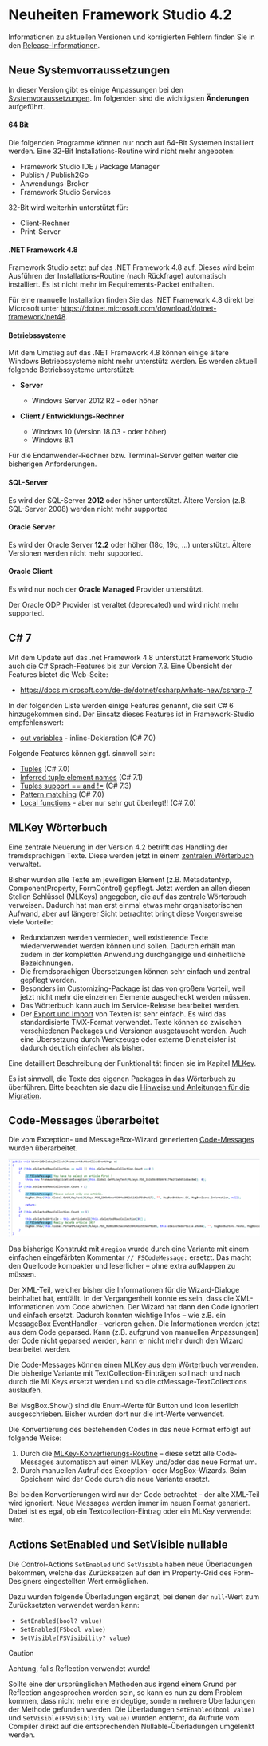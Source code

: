 # Neuheiten Framework Studio 4.2

Informationen zu aktuellen Versionen und korrigierten Fehlern finden Sie in den [Release-Informationen](release-4-2.md).

## Neue Systemvorraussetzungen

In dieser Version gibt es einige Anpassungen bei den [Systemvoraussetzungen](requirements.md). Im folgenden sind die wichtigsten **Änderungen** aufgeführt.

#### 64 Bit

Die folgenden Programme können nur noch auf 64-Bit Systemen installiert werden. Eine 32-Bit Installations-Routine wird nicht mehr angeboten:

* Framework Studio IDE / Package Manager
* Publish / Publish2Go
* Anwendungs-Broker
* Framework Studio Services

32-Bit wird weiterhin unterstützt für:

* Client-Rechner
* Print-Server

#### .NET Framework 4.8

Framework Studio setzt auf das .NET Framework 4.8 auf. Dieses wird beim Ausführen der Installations-Routine (nach Rückfrage) automatisch installiert. Es ist nicht mehr im Requirements-Packet enthalten.

Für eine manuelle Installation finden Sie das .NET Framework 4.8 direkt bei Microsoft unter <https://dotnet.microsoft.com/download/dotnet-framework/net48>.

#### Betriebssysteme

Mit dem Umstieg auf das .NET Framework 4.8 können einige ältere Windows Betriebssysteme nicht mehr unterstütz werden. Es werden aktuell folgende Betriebssysteme unterstützt:

* **Server**
  * Windows Server 2012 R2 - oder höher

* **Client / Entwicklungs-Rechner**
  * Windows 10 (Version 18.03 - oder höher)
  * Windows 8.1

Für die Endanwender-Rechner bzw. Terminal-Server gelten weiter die bisherigen Anforderungen.

#### SQL-Server

Es wird der SQL-Server **2012** oder höher unterstützt. Ältere Version (z.B. SQL-Server 2008) werden nicht mehr supported

#### Oracle Server

Es wird der Oracle Server **12.2** oder höher (18c, 19c, ...) unterstützt. Ältere Versionen werden nicht mehr supported.

#### Oracle Client

Es wird nur noch der **Oracle Managed** Provider unterstützt.

Der Oracle ODP Provider ist veraltet (deprecated) und wird nicht mehr supported.

## C# 7

Mit dem Update auf das .net Framework 4.8 unterstützt Framework Studio auch die C# Sprach-Features bis zur Version 7.3. Eine Übersicht der Features bietet die Web-Seite:

* <https://docs.microsoft.com/de-de/dotnet/csharp/whats-new/csharp-7>

In der folgenden Liste werden einige Features genannt, die seit C# 6 hinzugekommen sind.
Der Einsatz dieses Features ist in Framework-Studio empfehlenswert:

* [out variables](<https://docs.microsoft.com/de-de/dotnet/csharp/whats-new/csharp-7#out-variables>) - inline-Deklaration (C# 7.0)

Folgende Features können ggf. sinnvoll sein:

* [Tuples](<https://docs.microsoft.com/de-de/dotnet/csharp/whats-new/csharp-7#tuples>) (C# 7.0)
* [Inferred tuple element names](<https://docs.microsoft.com/de-de/dotnet/csharp/whats-new/csharp-7-1#inferred-tuple-element-names>) (C# 7.1)
* [Tuples support == and !=](<https://docs.microsoft.com/de-de/dotnet/csharp/whats-new/csharp-7-3#tuples-support--and->) (C# 7.3)
* [Pattern matching](<https://docs.microsoft.com/de-de/dotnet/csharp/whats-new/csharp-7#pattern-matching>) (C# 7.0)
* [Local functions](<https://docs.microsoft.com/de-de/dotnet/csharp/whats-new/csharp-7#local-functions>) - aber nur sehr gut überlegt!! (C# 7.0)

## MLKey Wörterbuch

Eine zentrale Neuerung in der Version 4.2 betrifft das Handling der fremdsprachigen Texte. Diese werden jetzt in einem [zentralen Wörterbuch](../doc/mlkey/woerterbuch.md) verwaltet.

Bisher wurden alle Texte am jeweiligen Element (z.B. Metadatentyp, ComponentProperty, FormControl) gepflegt. Jetzt werden an allen diesen Stellen Schlüssel (MLKeys) angegeben, die auf das zentrale Wörterbuch verweisen. Dadurch hat man erst einmal etwas mehr organisatorischen Aufwand, aber auf längerer Sicht betrachtet bringt diese Vorgensweise viele Vorteile:

* Redundanzen werden vermieden, weil existierende Texte wiederverwendet werden können und sollen. Dadurch erhält man zudem in der kompletten Anwendung durchgängige und einheitliche Bezeichnungen.
* Die fremdsprachigen Übersetzungen können sehr einfach und zentral gepflegt werden.
* Besonders im Customizing-Package ist das von großem Vorteil, weil jetzt nicht mehr die einzelnen Elemente ausgecheckt werden müssen.
* Das Wörterbuch kann auch im Service-Release bearbeitet werden.
* Der [Export und Import](../doc/mlkey/import-export.md) von Texten ist sehr einfach. Es wird das standardisierte TMX-Format verwendet. Texte können so zwischen verschiedenen Packages und Versionen ausgetauscht werden. Auch eine Übersetzung durch Werkzeuge oder externe Dienstleister ist dadurch deutlich einfacher als bisher.

Eine detailliert Beschreibung der Funktionalität finden sie im Kapitel [MLKey](../doc/mlkey/woerterbuch.md).

Es ist sinnvoll, die Texte des eigenen Packages in das Wörterbuch zu überführen. Bitte beachten sie dazu die [Hinweise und Anleitungen für die Migration](../doc/mlkey/migration.md).

## Code-Messages überarbeitet

Die vom Exception- und MessageBox-Wizard generierten [Code-Messages](../doc/code-editor/code-messages.md) wurden überarbeitet.

![Code-Messages](../doc/code-editor/media/code-messages-example.png)

Das bisherige Konstrukt mit `#region` wurde durch eine Variante mit einem einfachen eingefärbten Kommentar `// FSCodeMessage:` ersetzt. Das macht den Quellcode kompakter und leserlicher – ohne extra aufklappen zu müssen.

Der XML-Teil, welcher bisher die Informationen für die Wizard-Dialoge beinhaltet hat, entfällt. In der Vergangenheit konnte es sein, dass die XML-Informationen vom Code abwichen. Der Wizard hat dann den Code ignoriert und einfach ersetzt. Dadurch konnten wichtige Infos – wie z.B. ein MessageBox EventHandler – verloren gehen. Die Informationen werden jetzt aus dem Code geparsed. Kann (z.B. aufgrund von manuellen Anpassungen) der Code nicht geparsed werden, kann er nicht mehr durch den Wizard bearbeitet werden.

Die Code-Messages können einen [MLKey aus dem Wörterbuch](../doc/mlkey/woerterbuch.md) verwenden. Die bisherige Variante mit TextCollection-Einträgen soll nach und nach durch die MLKeys ersetzt werden und so die ctMessage-TextCollections auslaufen.

Bei MsgBox.Show() sind die Enum-Werte für Button und Icon leserlich ausgeschrieben. Bisher wurden dort nur die int-Werte verwendet.

Die Konvertierung des bestehenden Codes in das neue Format erfolgt auf folgende Weise:

1. Durch die [MLKey-Konvertierungs-Routine](../doc/mlkey/migration.md#3-convert-messages) – diese setzt alle Code-Messages automatisch auf einen MLKey und/oder das neue Format um.
2. Durch manuellen Aufruf des Exception- oder MsgBox-Wizards. Beim Speichern wird der Code durch die neue Variante ersetzt.

Bei beiden Konvertierungen wird nur der Code betrachtet - der alte XML-Teil wird ignoriert.
Neue Messages werden immer im neuen Format generiert. Dabei ist es egal, ob ein Textcollection-Eintrag oder ein MLKey verwendet wird.

## Actions SetEnabled und SetVisible nullable

Die Control-Actions `SetEnabled` und `SetVisible` haben neue Überladungen bekommen, welche das Zurücksetzen auf den im Property-Grid des Form-Designers eingestellten Wert ermöglichen.

Dazu wurden folgende Überladungen ergänzt, bei denen der `null`-Wert zum Zurücksetzten verwendet werden kann:

* `SetEnabled(bool? value)`
* `SetEnabled(FSbool value)`
* `SetVisible(FSVisibility? value)`

> [!CAUTION]
> Achtung, falls Reflection verwendet wurde!

Sollte eine der ursprünglichen Methoden aus irgend einem Grund per Reflection angesprochen worden sein, so kann es nun zu dem Problem kommen, dass nicht mehr eine eindeutige, sondern mehrere Überladungen der Methode gefunden werden. Die Überladungen `SetEnabled(bool value)` und `SetVisible(FSVisibility value)` wurden entfernt, da Aufrufe vom Compiler direkt auf die entsprechenden Nullable-Überladungen umgelenkt werden.

